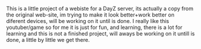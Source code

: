 This is a little project of a webiste for a DayZ server, its actually a copy from the original web-site, im trying to make it look better+work better on diferent devices, will be working on it until is done.
I really like this youtuber/game so for me it is just for fun, and learning, there is a lot for learning and this is not a finished project, will aways be working on it untill is done, a little by little we get there.
